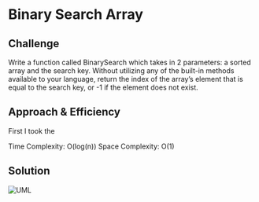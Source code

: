 # Binary Search Array

## Challenge

Write a function called BinarySearch which takes in 2 parameters: a sorted array and the search key. Without utilizing any of the built-in methods available to your language, return the index of the array’s element that is equal to the search key, or -1 if the element does not exist.

## Approach & Efficiency

First I took the

Time Complexity: O(log(n))
Space Complexity: O(1)

## Solution

![UML](https://raw.githubusercontent.com/JoelMWatson/data-structures-and-algorithms/master/assets/array-binary-search.jpg)
